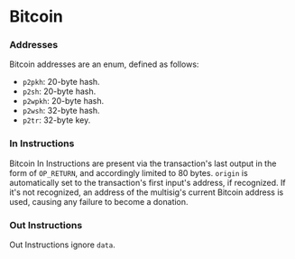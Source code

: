 # Bitcoin

### Addresses

Bitcoin addresses are an enum, defined as follows:

  - `p2pkh`:  20-byte hash.
  - `p2sh`:   20-byte hash.
  - `p2wpkh`: 20-byte hash.
  - `p2wsh`:  32-byte hash.
  - `p2tr`:   32-byte key.

### In Instructions

Bitcoin In Instructions are present via the transaction's last output in the
form of `OP_RETURN`, and accordingly limited to 80 bytes. `origin` is
automatically set to the transaction's first input's address, if recognized.
If it's not recognized, an address of the multisig's current Bitcoin address is
used, causing any failure to become a donation.

### Out Instructions

Out Instructions ignore `data`.
